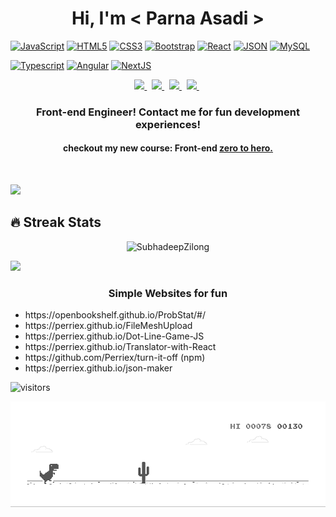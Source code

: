 <h1 align="center"> Hi, I'm < Parna Asadi ></h1>

  
 <p data-sourcepos="35:1-38:153" dir="auto"><a href="https://github.com/perriex"><img src="https://camo.githubusercontent.com/95df2e72c00f1c443beec87d3102779178db0010204da8692251303f0e5fc5a7/68747470733a2f2f696d672e736869656c64732e696f2f62616467652f2d4a6176615363726970742d626c61636b3f7374796c653d666c6174266c6f676f3d6a617661736372697074266c696e6b3d68747470733a2f2f6769746875622e636f6d2f42526468616e616e69" alt="JavaScript" data-canonical-src="https://img.shields.io/badge/-JavaScript-black?style=flat&amp;logo=javascript&amp;link=https://github.com/perriex" style="max-width: 100%;"></a>
<a href="https://github.com/perriex"><img src="https://camo.githubusercontent.com/1fb4cd0d40caf67a5ab243c2630f8fac5ac0083735e3cdfcfc544d996552b222/68747470733a2f2f696d672e736869656c64732e696f2f62616467652f2d48544d4c352d4533344632363f7374796c653d666c6174266c6f676f3d68746d6c35266c6f676f436f6c6f723d7768697465266c696e6b3d68747470733a2f2f6769746875622e636f6d2f42526468616e616e69" alt="HTML5" data-canonical-src="https://img.shields.io/badge/-HTML5-E34F26?style=flat&amp;logo=html5&amp;logoColor=white&amp;link=https://github.com/BRdhanani" style="max-width: 100%;"></a>
<a href="https://github.com/perriex"><img src="https://camo.githubusercontent.com/3f3c024015406701e582464b3d93a9f8f5d9c37622b4a1ff63c989982eb46807/68747470733a2f2f696d672e736869656c64732e696f2f62616467652f2d435353332d3135373242363f7374796c653d666c6174266c6f676f3d63737333266c696e6b3d68747470733a2f2f6769746875622e636f6d2f42526468616e616e69" alt="CSS3" data-canonical-src="https://img.shields.io/badge/-CSS3-1572B6?style=flat&amp;logo=css3&amp;link=https://github.com/BRdhanani" style="max-width: 100%;"></a>
<a href="https://github.com/perriex"><img src="https://camo.githubusercontent.com/c3cf9ad8562bd051e07a32f5781cc9359e28be292adfd75016c14f87a66887da/68747470733a2f2f696d672e736869656c64732e696f2f62616467652f2d426f6f7473747261702d3536334437433f7374796c653d666c6174266c6f676f3d626f6f747374726170266c696e6b3d68747470733a2f2f6769746875622e636f6d2f42526468616e616e69" alt="Bootstrap" data-canonical-src="https://img.shields.io/badge/-Bootstrap-563D7C?style=flat&amp;logo=bootstrap&amp;link=https://github.com/BRdhanani" style="max-width: 100%;"></a>
  <a href="https://github.com/perriex"><img src="https://camo.githubusercontent.com/03ab7522f2bd44268ff815cf9bfadb9eedad56365e19c1027ea06772f167ab8b/68747470733a2f2f696d672e736869656c64732e696f2f62616467652f2d52656163742d626c61636b3f7374796c653d666c6174266c6f676f3d7265616374266c696e6b3d68747470733a2f2f6769746875622e636f6d2f42526468616e616e69" alt="React" data-canonical-src="https://img.shields.io/badge/-React-black?style=flat&amp;logo=react&amp;link=https://github.com/BRdhanani" style="max-width: 100%;"></a>
   <a href="https://github.com/perriex"><img src="https://camo.githubusercontent.com/07757bdcdb8c992f47dd6cb174fa05ebff5973b0b62c59d943f84031296a7633/68747470733a2f2f696d672e736869656c64732e696f2f62616467652f2d6a736f6e2d3032353639423f7374796c653d666c6174266c6f676f3d6a736f6e266c696e6b3d68747470733a2f2f6769746875622e636f6d2f42526468616e616e69" alt="JSON" data-canonical-src="https://img.shields.io/badge/-json-02569B?style=flat&amp;logo=json&amp;link=https://github.com/BRdhanani" style="max-width: 100%;"></a>
   <a href="https://github.com/perriex"><img src="https://camo.githubusercontent.com/a5cecb856da29028b38c324e96945de91a51e6340f481418893db2274255d977/68747470733a2f2f696d672e736869656c64732e696f2f62616467652f2d4d7953514c2d626c61636b3f7374796c653d666c6174266c6f676f3d6d7973716c266c696e6b3d68747470733a2f2f6769746875622e636f6d2f42526468616e616e69" alt="MySQL" data-canonical-src="https://img.shields.io/badge/-MySQL-black?style=flat&amp;logo=mysql&amp;link=https://github.com/BRdhanani" style="max-width: 100%;"></a>
  </p>
  <p data-sourcepos="55:1-58:136" dir="auto"><a href="https://github.com/BRdhanani"><img src="https://camo.githubusercontent.com/9cc1f27520587561f948872ea73ec8df9f2a3dbc995e212b65b1687d3a790ab0/68747470733a2f2f696d672e736869656c64732e696f2f62616467652f2d547970655363726970742d77686974653f7374796c653d666c6174266c6f676f3d74797065736372697074266c696e6b3d68747470733a2f2f6769746875622e636f6d2f42526468616e616e69" alt="Typescript" data-canonical-src="https://img.shields.io/badge/-TypeScript-white?style=flat&amp;logo=typescript&amp;link=https://github.com/BRdhanani" style="max-width: 100%;"></a>
<a href="https://github.com/perriex"><img src="https://camo.githubusercontent.com/1ec5ad3c0956cfe4d851bdf966e4504dfa9691e96674231dc9e7b4fa4f1f7198/68747470733a2f2f696d672e736869656c64732e696f2f62616467652f2d416e67756c61722d7265643f7374796c653d666c6174266c6f676f3d616e67756c6172266c696e6b3d68747470733a2f2f6769746875622e636f6d2f42526468616e616e69" alt="Angular" data-canonical-src="https://img.shields.io/badge/-Angular-red?style=flat&amp;logo=angular&amp;link=https://github.com/BRdhanani" style="max-width: 100%;"></a>
<a href="https://github.com/perriex"><img src="https://camo.githubusercontent.com/c03919752222f8247af4bd30962f1568c2bfb56400db4d1718ddc0aadec28095/68747470733a2f2f696d672e736869656c64732e696f2f62616467652f2d4e6578744a532d626c61636b3f7374796c653d666c6174266c6f676f3d6e6578746a73266c696e6b3d68747470733a2f2f6769746875622e636f6d2f42526468616e616e69" alt="NextJS" data-canonical-src="https://img.shields.io/badge/-NextJS-black?style=flat&amp;logo=nextjs&amp;link=https://github.com/BRdhanani" style="max-width: 100%;"></a>
</p>

<p align="center">
  <a href="https://www.linkedin.com/in/parna-asadi/">
   <img src="https://img.icons8.com/color/48/000000/linkedin.png" width="3.5%"/>
    </a><span>&nbsp;</span>
  <a href="https://www.instagram.com/_perriex/">
    <img src="https://img.icons8.com/fluent/48/000000/instagram-new.png" width="3.5%"/>
  </a><span>&nbsp;</span>
  <a href="mailto:parna80as@gmail.com">
    <img src="https://img.icons8.com/fluent/48/000000/gmail.png" width="3.5%"/>
  </a><span>&nbsp;</span>
  <a href="https://github.com/perriex">
    <img src="https://img.icons8.com/fluent/48/000000/github.png" width="3.5%"/>
  </a><span>&nbsp;</span>
</p>
<h3 align="center">Front-end Engineer! Contact me for fun development experiences!</h3>

<h4 align="center">checkout my new course: Front-end <a href="https://github.com/Perriex/Front-end-tutorial">zero to hero.</a></h4>


<br>
 
 <img src="https://user-images.githubusercontent.com/73097560/115834477-dbab4500-a447-11eb-908a-139a6edaec5c.gif"></a>

## 🔥 Streak Stats
<p align="center"><img src="https://github-readme-streak-stats.herokuapp.com/?user=perriex&theme=algolia" alt="SubhadeepZilong" /></p>

<img src="https://user-images.githubusercontent.com/73097560/115834477-dbab4500-a447-11eb-908a-139a6edaec5c.gif"></a>


<h3 align="center"> Simple Websites for fun</h3>
  <ul>
	<li> https://openbookshelf.github.io/ProbStat/#/ </li>
	<li> https://perriex.github.io/FileMeshUpload </li>
	<li> https://perriex.github.io/Dot-Line-Game-JS </li>
	<li> https://perriex.github.io/Translator-with-React </li>
	<li> https://github.com/Perriex/turn-it-off (npm)</li>
	<li> https://perriex.github.io/json-maker </li>
  </ul>

![visitors](https://visitor-badge.laobi.icu/badge?page_id=perriex.408179647)

![Dino](https://raw.githubusercontent.com/wangningkai/wangningkai/master/assets/dino.gif)
